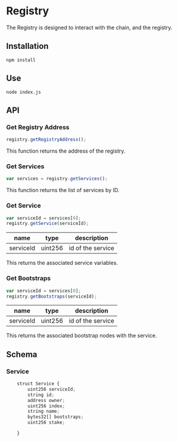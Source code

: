 #  Registry

The  Registry is designed to interact with the chain, and the registry.

## Installation

`npm install`

## Use

`node index.js`

## API

### Get Registry Address

```javascript
registry.getRegistryAddress();
```

This function returns the address of the registry.

### Get Services

```javascript
var services = registry.getServices();
```

This function returns the list of services by ID.

### Get Service

```javascript
var serviceId = services[0];
registry.getService(serviceId);
```

| name      | type    | description       |
| --------- | ------- | ----------------- |
| serviceId | uint256 | id of the service |

This returns the associated service variables.

### Get Bootstraps

```javascript
var serviceId = services[0];
registry.getBootstraps(serviceId);
```

| name      | type    | description       |
| --------- | ------- | ----------------- |
| serviceId | uint256 | id of the service |

This returns the associated bootstrap nodes with the service.

## Schema

### Service

```javascript
    struct Service {
        uint256 serviceId;
        string id;
        address owner;
        uint256 index;
        string name;
        bytes32[] bootstraps;
        uint256 stake;

    }
```

